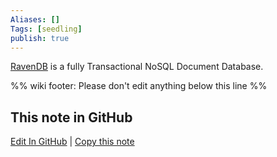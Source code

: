 ```yaml
---
Aliases: []
Tags: [seedling]
publish: true
---
```

[RavenDB](https://ravendb.net/) is a fully Transactional NoSQL Document Database.

%% wiki footer: Please don't edit anything below this line %%

## This note in GitHub

<span class="git-footer">[Edit In GitHub](https://github.dev/data-engineering-community/data-engineering-wiki/blob/main/Tools/RavenDB.md "git-hub-edit-note") | [Copy this note](https://raw.githubusercontent.com/data-engineering-community/data-engineering-wiki/main/Tools/RavenDB.md "git-hub-copy-note") </span>
